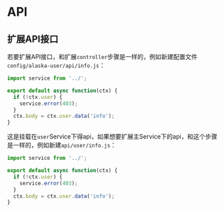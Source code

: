 # API

## 扩展API接口

若要扩展API接口，和扩展`controller`步骤是一样的，例如新建配置文件`config/alaska-user/api/info.js`：
```js
import service from '../';

export default async function(ctx) {
  if (!ctx.user) {
    service.error(403);
  }
  ctx.body = ctx.user.data('info');
}
```
这是挂载在`user`Service下得api，如果想要扩展主Service下的api，和这个步骤是一样的，例如新建`api/user/info.js`：
```js
import service from '../';

export default async function(ctx) {
  if (!ctx.user) {
    service.error(403);
  }
  ctx.body = ctx.user.data('info');
}
```
